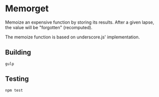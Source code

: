 Memorget
========

Memoize an expensive function by storing its results.
After a given lapse, the value will be "forgotten" (recomputed).

The memoize function is based on underscore.js' implementation.

Building
--------

    gulp

Testing
-------

    npm test


